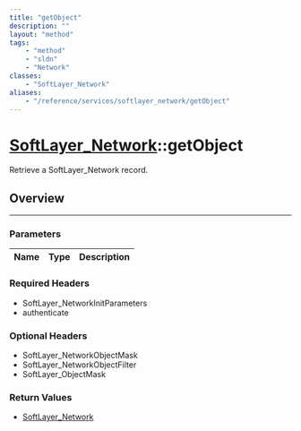 ```yaml
---
title: "getObject"
description: ""
layout: "method"
tags:
    - "method"
    - "sldn"
    - "Network"
classes:
    - "SoftLayer_Network"
aliases:
    - "/reference/services/softlayer_network/getObject"
---
```

# [SoftLayer_Network](/reference/services/SoftLayer_Network)::getObject

Retrieve a SoftLayer_Network record.


## Overview 


-----

### Parameters 
|Name | Type | Description |
| --- | --- | --- |


### Required Headers
* SoftLayer_NetworkInitParameters
* authenticate


### Optional Headers
* SoftLayer_NetworkObjectMask
* SoftLayer_NetworkObjectFilter
* SoftLayer_ObjectMask

### Return Values
* <a href='/reference/datatypes/SoftLayer_Network'>SoftLayer_Network </a>





